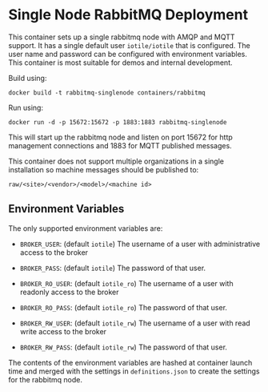 # Single Node RabbitMQ Deployment

This container sets up a single rabbitmq node with AMQP and MQTT support.  It
has a single default user `iotile/iotile` that is configured.  The user name
and password can be configured with environment variables.  This container is
most suitable for demos and internal development.

Build using:

```
docker build -t rabbitmq-singlenode containers/rabbitmq
```

Run using:

```
docker run -d -p 15672:15672 -p 1883:1883 rabbitmq-singlenode
```

This will start up the rabbitmq node and listen on port 15672 for http
management connections and 1883 for MQTT published messages.

This container does not support multiple organizations in a single
installation so machine messages should be published to:

```
raw/<site>/<vendor>/<model>/<machine id>
```

## Environment Variables

The only supported environment variables are:

- `BROKER_USER`: (default `iotile`) The username of a user with administrative
  access to the broker
- `BROKER_PASS`: (default `iotile`) The password of that user.

- `BROKER_RO_USER`: (default `iotile_ro`) The username of a user with readonly
  access to the broker
- `BROKER_RO_PASS`: (default `iotile_ro`) The password of that user.

- `BROKER_RW_USER`: (default `iotile_rw`) The username of a user with read write
  access to the broker
- `BROKER_RW_PASS`: (default `iotile_rw`) The password of that user.

The contents of the environment variables are hashed at container launch time
and merged with the settings in `definitions.json` to create the settings for
the rabbitmq node.
